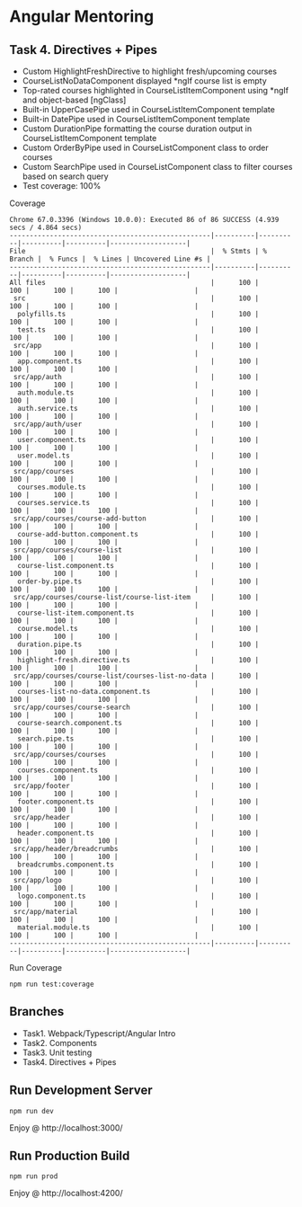# Angular Mentoring

## Task 4. Directives + Pipes
- Custom HighlightFreshDirective to highlight fresh/upcoming courses
- CourseListNoDataComponent displayed *ngIf course list is empty
- Top-rated courses highlighted in CourseListItemComponent using *ngIf and object-based [ngClass]
- Built-in UpperCasePipe used in CourseListItemComponent template
- Built-in DatePipe used in CourseListItemComponent template
- Custom DurationPipe formatting the course duration output in CourseListItemComponent template
- Custom OrderByPipe used in CourseListComponent class to order courses
- Custom SearchPipe used in CourseListComponent class to filter courses based on search query
- Test coverage: 100%

Coverage
```
Chrome 67.0.3396 (Windows 10.0.0): Executed 86 of 86 SUCCESS (4.939 secs / 4.864 secs)
--------------------------------------------------|----------|----------|----------|----------|-------------------|
File                                              |  % Stmts | % Branch |  % Funcs |  % Lines | Uncovered Line #s |
--------------------------------------------------|----------|----------|----------|----------|-------------------|
All files                                         |      100 |      100 |      100 |      100 |                   |
 src                                              |      100 |      100 |      100 |      100 |                   |
  polyfills.ts                                    |      100 |      100 |      100 |      100 |                   |
  test.ts                                         |      100 |      100 |      100 |      100 |                   |
 src/app                                          |      100 |      100 |      100 |      100 |                   |
  app.component.ts                                |      100 |      100 |      100 |      100 |                   |
 src/app/auth                                     |      100 |      100 |      100 |      100 |                   |
  auth.module.ts                                  |      100 |      100 |      100 |      100 |                   |
  auth.service.ts                                 |      100 |      100 |      100 |      100 |                   |
 src/app/auth/user                                |      100 |      100 |      100 |      100 |                   |
  user.component.ts                               |      100 |      100 |      100 |      100 |                   |
  user.model.ts                                   |      100 |      100 |      100 |      100 |                   |
 src/app/courses                                  |      100 |      100 |      100 |      100 |                   |
  courses.module.ts                               |      100 |      100 |      100 |      100 |                   |
  courses.service.ts                              |      100 |      100 |      100 |      100 |                   |
 src/app/courses/course-add-button                |      100 |      100 |      100 |      100 |                   |
  course-add-button.component.ts                  |      100 |      100 |      100 |      100 |                   |
 src/app/courses/course-list                      |      100 |      100 |      100 |      100 |                   |
  course-list.component.ts                        |      100 |      100 |      100 |      100 |                   |
  order-by.pipe.ts                                |      100 |      100 |      100 |      100 |                   |
 src/app/courses/course-list/course-list-item     |      100 |      100 |      100 |      100 |                   |
  course-list-item.component.ts                   |      100 |      100 |      100 |      100 |                   |
  course.model.ts                                 |      100 |      100 |      100 |      100 |                   |
  duration.pipe.ts                                |      100 |      100 |      100 |      100 |                   |
  highlight-fresh.directive.ts                    |      100 |      100 |      100 |      100 |                   |
 src/app/courses/course-list/courses-list-no-data |      100 |      100 |      100 |      100 |                   |
  courses-list-no-data.component.ts               |      100 |      100 |      100 |      100 |                   |
 src/app/courses/course-search                    |      100 |      100 |      100 |      100 |                   |
  course-search.component.ts                      |      100 |      100 |      100 |      100 |                   |
  search.pipe.ts                                  |      100 |      100 |      100 |      100 |                   |
 src/app/courses/courses                          |      100 |      100 |      100 |      100 |                   |
  courses.component.ts                            |      100 |      100 |      100 |      100 |                   |
 src/app/footer                                   |      100 |      100 |      100 |      100 |                   |
  footer.component.ts                             |      100 |      100 |      100 |      100 |                   |
 src/app/header                                   |      100 |      100 |      100 |      100 |                   |
  header.component.ts                             |      100 |      100 |      100 |      100 |                   |
 src/app/header/breadcrumbs                       |      100 |      100 |      100 |      100 |                   |
  breadcrumbs.component.ts                        |      100 |      100 |      100 |      100 |                   |
 src/app/logo                                     |      100 |      100 |      100 |      100 |                   |
  logo.component.ts                               |      100 |      100 |      100 |      100 |                   |
 src/app/material                                 |      100 |      100 |      100 |      100 |                   |
  material.module.ts                              |      100 |      100 |      100 |      100 |                   |
--------------------------------------------------|----------|----------|----------|----------|-------------------|
```
Run Coverage
```
npm run test:coverage
```


## Branches
 - Task1. Webpack/Typescript/Angular Intro
 - Task2. Components
 - Task3. Unit testing
 - Task4. Directives + Pipes

## Run Development Server
```
npm run dev
```
Enjoy @ http://localhost:3000/

## Run Production Build
```
npm run prod
```
Enjoy @ http://localhost:4200/
